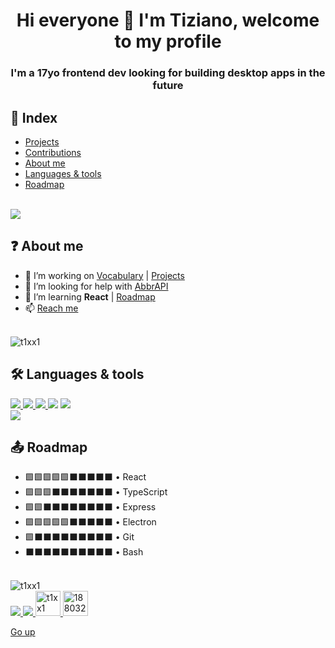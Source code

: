<h1 align="center">Hi everyone 👋 I'm Tiziano, welcome to my profile</h1>
<h3 align="center">I'm a 17yo frontend dev looking for building desktop apps in the future</h3>

## 📄 Index

-  [Projects](./projects.md)
-  [Contributions](./contributions.md)
-  [About me](#-about-me)
-  [Languages & tools](#%EF%B8%8F-languages--tools)
-  [Roadmap](#-roadmap)

<br>

<img src="https://github-profile-trophy.vercel.app/?username=t1xx1&margin-h=15&margin-w=15&theme=onestar" />

## ❓ About me

-  🌱 I’m working on [Vocabulary](https://github.com/t1xx1/vocabulary) | [Projects](./projects.md)
-  🤝 I’m looking for help with [AbbrAPI](https://github.com/t1xx1/abbrapi)
-  📖 I’m learning **React** | [Roadmap](#roadmap)
-  📫 [Reach me](https://formsubmit.co/el/dubimu)

<br>

<img align="center" src="https://github-readme-stats.vercel.app/api?username=t1xx1&show_icons=true&locale=en&theme=chartreuse-dark" alt="t1xx1" />

## 🛠️ Languages & tools

<a href="https://www.w3.org/html/" target="_blank" rel="noreferrer">
   <img src="https://img.icons8.com/color/50/000000/html-5--v1.png"/>
<a href="https://www.w3schools.com/css/" target="_blank" rel="noreferrer">
   <img src="https://img.icons8.com/color/48/000000/css3.png"/>
<a href="https://developer.mozilla.org/en-us/docs/web/javascript" target="_blank" rel="noreferrer">
   <img src="https://img.icons8.com/fluency/50/000000/javascript.png"/>
</a>
<a href="https://it.wikipedia.org/wiki/markdown" target="_blank" rel="noreferrer">
   <img src="https://img.icons8.com/ios/50/000000/markdown--v1.png"/></a>
<a href="https://sass-lang.com" target="_blank" rel="noreferrer">
   <img src="https://img.icons8.com/color/48/000000/sass.png"/>
</a>

<br>

<a href="https://nodejs.org" target="_blank" rel="noreferrer">
   <img src="https://img.icons8.com/color/48/000000/nodejs.png"/>
</a>

<br>

## 📤 Roadmap

-  🟩🟩🟩🟩🟩⬛⬛⬛⬛⬛ • React
-  🟩🟩🟩⬛⬛⬛⬛⬛⬛⬛ • TypeScript
-  🟩🟩⬛⬛⬛⬛⬛⬛⬛⬛ • Express
-  🟩🟩🟩🟩🟩⬛⬛⬛⬛⬛ • Electron
-  🟩⬛⬛⬛⬛⬛⬛⬛⬛⬛ • Git
-  ⬛⬛⬛⬛⬛⬛⬛⬛⬛⬛ • Bash

<br>

<img src="https://github-readme-stats.vercel.app/api/top-langs?username=t1xx1&show_icons=true&locale=en&layout=compact&theme=dark" alt="t1xx1" />

<br>

<a href="https://instagram.com/t1xx1" target="blank">
   <img src="https://img.icons8.com/fluency/48/000000/instagram-new.png"/>
</a>
<a href="https://twitter.com/t1xx11" target="blank">
   <img src="https://img.icons8.com/color/48/000000/twitter--v1.png"/>
</a>
<a href="https://dev.to/t1xx1" target="blank">
   <img src="https://raw.githubusercontent.com/rahuldkjain/github-profile-readme-generator/master/src/images/icons/Social/devto.svg" alt="t1xx1" height="40" width="40" />
</a>
<a href="https://stackoverflow.com/users/18803230" target="blank">
   <img src="https://raw.githubusercontent.com/rahuldkjain/github-profile-readme-generator/master/src/images/icons/Social/stack-overflow.svg" alt="18803230" height="40" width="40" />
</a>

<br>

[Go up](#-index)
